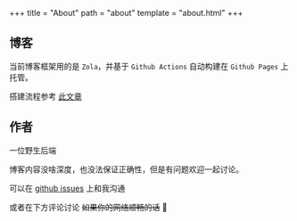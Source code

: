 +++
title = "About"
path = "about"
template = "about.html"
+++

## 博客

当前博客框架用的是 `Zola`，并基于 `Github Actions` 自动构建在 `Github Pages` 上托管。

搭建流程参考 [此文章](/article/build-and-deploy-zola-on-github-pages/)

## 作者

一位野生后端

博客内容没啥深度，也没法保证正确性，但是有问题欢迎一起讨论。

可以在 [github issues](https://github.com/yanshenxian/yanshenxian.github.io/issues/9) 上和我沟通

或者在下方评论讨论 ~~如果你的网络顺畅的话~~ 🙈